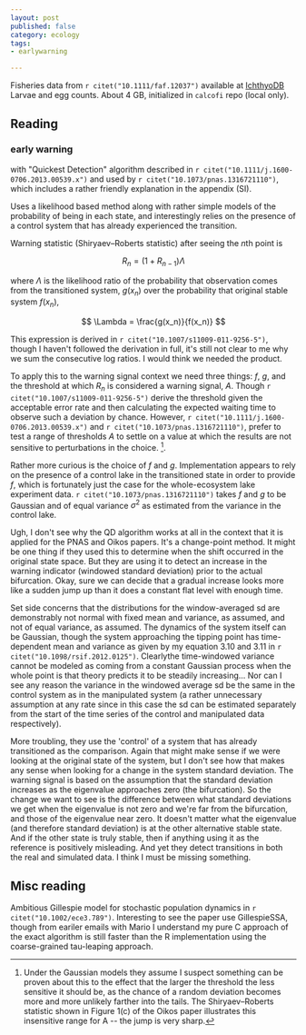 ```yaml
---
layout: post
published: false
category: ecology
tags: 
- earlywarning

---
```




Fisheries data from `r citet("10.1111/faf.12037")` available at [IchthyoDB](http://oceaninfo-dev.ucsd.edu/ichthyoplankton/) Larvae and egg counts.  About 4 GB, initialized in `calcofi` repo (local only).  


## Reading 

### early warning
with "Quickest Detection" algorithm described in `r citet("10.1111/j.1600-0706.2013.00539.x")` and used by `r citet("10.1073/pnas.1316721110")`, which includes a rather friendly explanation in the appendix (SI).  

Uses a likelihood based method along with rather simple models of the probability of being in each state, and interestingly relies on the presence of a control system that has already experienced the transition.

Warning statistic (Shiryaev–Roberts statistic) after seeing the $n$th point is 

$$R_n = \left(1 + R_{n-1}\right) \Lambda$$

where $\Lambda$ is the likelihood ratio of the probability that observation comes from the transitioned system, $g(x_n)$ over the probability that original stable system $f(x_n)$, 

$$ \Lambda = \frac{g(x_n)}{f(x_n)} $$

This expression is derived in `r citet("10.1007/s11009-011-9256-5")`, though I haven't followed the derivation in full, it's still not clear to me why we sum the consecutive log ratios.  I would think we needed the product.  

To apply this to the warning signal context we need three things: $f$, $g$, and the threshold at which $R_n$ is considered a warning signal, $A$.  Though `r citet("10.1007/s11009-011-9256-5")` derive the threshold given the acceptable error rate and then calculating the expected waiting time to observe such a deviation by chance.  However, `r citet("10.1111/j.1600-0706.2013.00539.x")` and `r citet("10.1073/pnas.1316721110")`, prefer to test a range of thresholds $A$ to settle on a value at which the results are not sensitive to perturbations in the choice.  [^1].  

Rather more curious is the choice of $f$ and $g$. Implementation appears to rely on the presence of a control lake in the transitioned state in order to provide $f$, which is fortunately just the case for the whole-ecosystem lake experiment data. `r citet("10.1073/pnas.1316721110")` takes $f$ and $g$ to be Gaussian and of equal variance $\sigma^2$ as estimated from the variance in the control lake.  


Ugh, I don't see why the QD algorithm works at all in the context that it is applied for the PNAS and Oikos papers.  It's a change-point method.  It might be one thing if they used this to determine when the shift occurred in the original state space.  But they are using it to detect an increase in the warning indicator (windowed standard deviation) prior to the actual bifurcation.  Okay, sure we can decide that a gradual increase looks more like a sudden jump up than it does a constant flat level with enough time. 

Set side concerns that the distributions for the window-averaged sd are demonstrably not normal with fixed mean and variance, as assumed, and not of equal variance, as assumed.  The dynamics of the system itself can be Gaussian, though the system approaching the tipping point has time-dependent mean and variance as given by my equation 3.10 and 3.11 in `r citet("10.1098/rsif.2012.0125")`.  Clearlythe time-windowed variance cannot be modeled as coming from a constant Gaussian process when the whole point is that theory predicts it to be steadily increasing... Nor can I see any reason the variance in the windowed average sd be the same in the control system as in the manipulated system (a rather unnecessary assumption at any rate since in this case the sd can be estimated separately from the start of the time series of the control and manipulated data respectively).  

More troubling, they use the 'control' of a system that has already transitioned as the comparison.  Again that might make sense if we were looking at the original state of the system, but I don't see how that makes any sense when looking for a change in the system standard deviation.  The warning signal is based on the assumption that the standard deviation increases as the eigenvalue approaches zero (the bifurcation).  So the change we want to see is the difference between what standard deviations we get when the eigenvalue is not zero and we're far from the bifurcation, and those of the eigenvalue near zero.  It doesn't matter what the eigenvalue (and therefore standard deviation) is at the other alternative stable state. And if the other state is truly stable, then if anything using it as the reference is positively misleading. And yet they detect transitions in both the real and simulated data.  I think I must be missing something. 



[^1]: Under the Gaussian models they assume I suspect something can be proven about this to the effect that the larger the threshold the less sensitive it should be, as the chance of a random deviation becomes more and more unlikely farther into the tails. The Shiryaev–Roberts statistic shown in Figure 1(c) of the Oikos paper illustrates this insensitive range for A -- the jump is very sharp.  

## Misc reading


Ambitious Gillespie model for stochastic population dynamics in `r citet("10.1002/ece3.789")`.  Interesting to see the paper use GillespieSSA, though from eariler emails with Mario I understand my pure C approach of the exact algorithm is still faster than the R implementation using the coarse-grained tau-leaping approach. 



